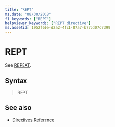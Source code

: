 ```yaml
---
title: "REPT"
ms.date: "08/30/2018"
f1_keywords: ["REPT"]
helpviewer_keywords: ["REPT directive"]
ms.assetid: 1952f6be-d2a2-4fc1-87a7-b773d07c7399
---
```

# REPT

See [REPEAT](../../assembler/masm/repeat.md).

## Syntax

> REPT

## See also

- [Directives Reference](../../assembler/masm/directives-reference.md)
